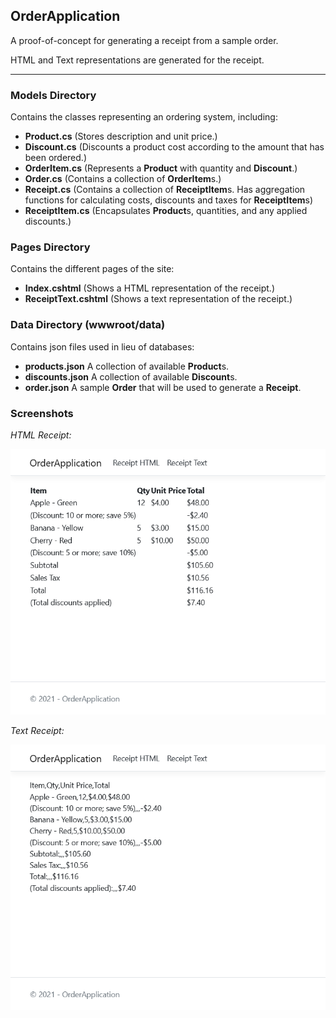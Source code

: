## OrderApplication ##

A proof-of-concept for generating a receipt from a sample order.

HTML and Text representations are generated for the receipt.

---
### Models Directory

Contains the classes representing an ordering system, including:

- **Product.cs** (Stores description and unit price.)
- **Discount.cs** (Discounts a product cost according to the amount that has been ordered.)
- **OrderItem.cs** (Represents a **Product** with quantity and **Discount**.)
- **Order.cs** (Contains a collection of **OrderItem**s.)
- **Receipt.cs** (Contains a collection of **ReceiptItem**s.  Has aggregation functions for calculating costs, discounts and taxes for **ReceiptItem**s)
- **ReceiptItem.cs** (Encapsulates **Product**s, quantities, and any applied discounts.)

### Pages Directory

Contains the different pages of the site:

- **Index.cshtml** (Shows a HTML representation of the receipt.)
- **ReceiptText.cshtml** (Shows a text representation of the receipt.)

### Data Directory (wwwroot/data)

Contains json files used in lieu of databases:

- **products.json** A collection of available **Product**s.
- **discounts.json** A collection of available **Discount**s.
- **order.json** A sample **Order** that will be used to generate a **Receipt**.

### Screenshots

*HTML Receipt:*

![HTMLReceipt](<./Screenshot Receipt HTML - OrderApplication.png> "HTMLReceipt")

*Text Receipt:*

![HTMLReceipt](<./Screenshot Receipt Text - OrderApplication.png> "HTMLReceipt")